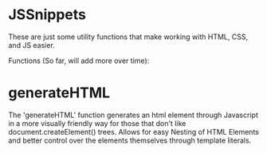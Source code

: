 # JSSnippets

These are just some utility functions that make working with HTML, CSS, and JS easier.

Functions (So far, will add more over time):

# generateHTML
  The 'generateHTML' function generates an html element through Javascript
in a more visually friendly way for those that don't like document.createElement() trees.
Allows for easy Nesting of HTML Elements and better control over the elements themselves through template literals.
